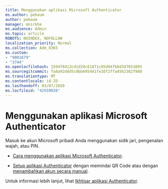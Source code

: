 ```yaml
---
title: Menggunakan aplikasi Microsoft Authenticator
ms.author: pebaum
author: pebaum
manager: mnirkhe
ms.audience: Admin
ms.topic: article
ROBOTS: NOINDEX, NOFOLLOW
localization_priority: Normal
ms.collection: Adm_O365
ms.custom:
- "9001679"
- "3744"
ms.openlocfilehash: 1594f8413cd1d20c61871c05d94fb8d3d7653805
ms.sourcegitcommit: fa4a92ddd5c8bb695441fe16f2ffa4562382f900
ms.translationtype: MT
ms.contentlocale: id-ID
ms.lasthandoff: 03/07/2020
ms.locfileid: "42559038"
---
```

# <a name="using-the-microsoft-authenticator-app"></a>Menggunakan aplikasi Microsoft Authenticator

Masuk ke akun Microsoft pribadi Anda menggunakan sidik jari, pengenalan wajah, atau PIN.

- [Cara menggunakan aplikasi Microsoft Authenticator](https://support.microsoft.com/help/4026727/microsoft-account-how-to-use-the-microsoft-authenticator-app). 

- [Setup aplikasi Authenticator](https://docs.microsoft.com/azure/active-directory/user-help/security-info-setup-auth-app) dengan memindai QR Code atau dengan [menambahkan akun secara manual](https://docs.microsoft.com/azure/active-directory/user-help/user-help-auth-app-add-account-manual).  

Untuk informasi lebih lanjut, lihat [Ikhtisar aplikasi Authenticator](https://docs.microsoft.com/azure/active-directory/user-help/user-help-auth-app-overview).
